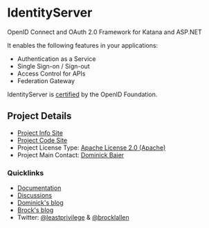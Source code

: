# IdentityServer

OpenID Connect and OAuth 2.0 Framework for Katana and ASP.NET

It enables the following features in your applications:

* Authentication as a Service
* Single Sign-on / Sign-out
* Access Control for APIs
* Federation Gateway

IdentityServer is [certified](https://openid.net/certification/) by the OpenID Foundation.

## Project Details

* [Project Info Site](https://identityserver.io)
* [Project Code Site](https://github.com/identityserver)
* Project License Type: [Apache License 2.0 (Apache)](https://github.com/IdentityServer/IdentityServer4/blob/release/LICENSE)
* Project Main Contact: [Dominick Baier](https://github.com/leastprivilege)

### Quicklinks

* [Documentation](https://identityserver4.readthedocs.io)
* [Discussions](https://github.com/identityserver/IdentityServer3/issues)
* [Dominick's blog](http://leastprivilege.com/)
* [Brock's blog](http://brockallen.com/)
* Twitter: [@leastprivilege](https://twitter.com/leastprivilege) & 
           [@brocklallen](https://twitter.com/brocklallen)

